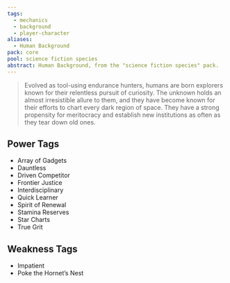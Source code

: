 ```yaml
---
tags:
  - mechanics
  - background
  - player-character
aliases:
  - Human Background
pack: core
pool: science fiction species
abstract: Human Background, from the "science fiction species" pack.
---
```

> Evolved as tool-using endurance hunters, humans are born explorers known for their relentless pursuit of curiosity. The unknown holds an almost irresistible allure to them, and they have become known for their efforts to chart every dark region of space. They have a strong propensity for meritocracy and establish new institutions as often as they tear down old ones. 

## Power Tags
- Array of Gadgets
- Dauntless
- Driven Competitor
- Frontier Justice
- Interdisciplinary
- Quick Learner
- Spirit of Renewal
- Stamina Reserves
- Star Charts
- True Grit

## Weakness Tags
- Impatient
- Poke the Hornet’s Nest

